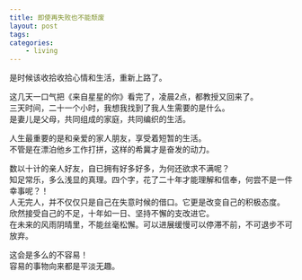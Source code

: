 ```yaml
---
title: 即使再失败也不能颓废
layout: post
tags:
categories:
    - living
---
```


是时候该收拾收拾心情和生活，重新上路了。

这几天一口气把《来自星星的你》看完了，凌晨2点，都教授又回来了。   
三天时间，二十一个小时，我想我找到了我人生需要的是什么。   
是妻儿是父母，共同组成的家庭，共同编织的生活。

人生最重要的是和亲爱的家人朋友，享受着短暂的生活。   
不管是在漂泊他乡工作打拼，这样的希冀才是奋发的动力。   

数以十计的亲人好友，自已拥有好多好多，为何还欲求不满呢？   
知足常乐，多么浅显的真理。四个字，花了二十年才能理解和信奉，何尝不是一件幸事呢？！   
人无完人，并不仅仅只是自己在失意时候的借口。它更是改变自己的积极态度。   
欣然接受自己的不足，十年如一日、坚持不懈的支改进它。   
在未来的风雨阴晴里，不能丝毫松懈。可以进展缓慢可以停滞不前，不可退步不可放弃。   

这会是多么的不容易！   
容易的事物向来都是平淡无趣。

